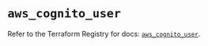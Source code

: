 # `aws_cognito_user`

Refer to the Terraform Registry for docs: [`aws_cognito_user`](https://registry.terraform.io/providers/hashicorp/aws/6.0.0/docs/resources/cognito_user).
